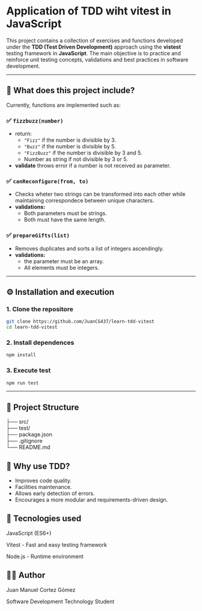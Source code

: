 # Application of TDD wiht vitest in JavaScript
This project contains a collection of exercises and functions developed under the **TDD (Test Driven Development)** approach using the **vistest** testing framework in **JavaScript**. The main objective is to practice and reinforce unit testing concepts, validations and best practices in software development.

---

## 🧪 What does this project include?

Currently, functions are implemented such as:

### ✅ `fizzbuzz(number)`
- return:
  - `"Fizz"` if the number is divisible by 3.
  - `"Buzz"` if the number is divisible by 5.
  - `"FizzBuzz"` if the number is divisible by 3 and 5.
  - Number as string if not divisible by 3 or 5.
- **validate** throws error if a number is not received as parameter.

### ✅ `canReconfigure(from, to)`
- Checks wheter two strings can be transformed into each other while maintaining correspondece between unique characters.
- **validations:**
  - Both parameters must be strings.
  - Both must have the same length.

### ✅ `prepareGifts(list)`
- Removes duplicates and sorts a list of integers ascendingly.
- **validations:**
  - the parameter must be an array.
  - All elements must be integers.
 
---

## ⚙️ Installation and execution

### 1. Clone the repositore

```bash
git clone https://github.com/JuanCG437/learn-tdd-vitest
cd learn-tdd-vitest
```

### 2. Install dependences 

```bash
npm install
```

### 3. Execute test

```bash
npm run test
```

---

## 📁 Project Structure

├── src/                    
├── test/                   
├── package.json            
├── .gitignore              
└── README.md           

## 🧠 Why use TDD?

- Improves code quality.
- Facilities maintenance.
- Allows early detection of errors.
- Encourages a more modular and requirements-driven design.

## 🚀 Tecnologies used
JavaScript (ES6+)

Vitest - Fast and easy testing framework

Node.js - Runtime environment

## 👨‍💻 Author

Juan Manuel Cortez Gómez

Software Development Technology Student
